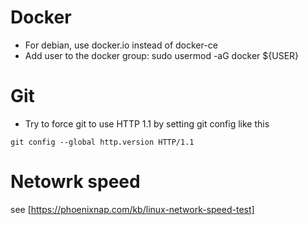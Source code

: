 # Docker
- For debian, use docker.io instead of docker-ce 
- Add user to the docker group: sudo usermod -aG docker ${USER}

# Git
- Try to force git to use HTTP 1.1 by setting git config like this
```
git config --global http.version HTTP/1.1
```

# Netowrk speed
see [https://phoenixnap.com/kb/linux-network-speed-test]
